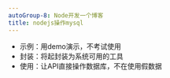 ```yaml
---
autoGroup-8: Node开发一个博客
title: nodejs操作mysql
---
```

- 示例：用demo演示，不考试使用
- 封装：将起封装为系统可用的工具
- 使用：让API直接操作数据库，不在使用假数据


